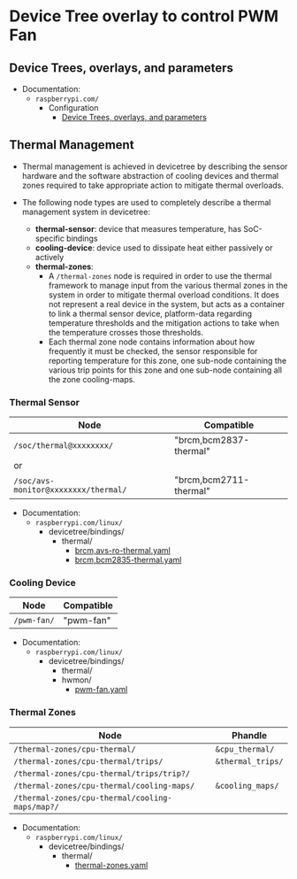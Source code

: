 # Device Tree overlay to control PWM Fan

## Device Trees, overlays, and parameters

- Documentation:
  - `raspberrypi.com/`
    - Configuration
      - [Device Trees, overlays, and parameters](<https://www.raspberrypi.com/documentation/computers/configuration.html#device-trees-overlays-and-parameters>)

## Thermal Management

- Thermal management is achieved in devicetree by describing the sensor hardware and the software abstraction of cooling devices and thermal zones required to take appropriate action to mitigate thermal overloads.

- The following node types are used to completely describe a thermal management system in devicetree:
  - **thermal-sensor**: device that measures temperature, has SoC-specific bindings
  - **cooling-device**: device used to dissipate heat either passively or actively
  - **thermal-zones**:
    - A `/thermal-zones` node is required in order to use the thermal framework to manage input from the various thermal zones in the system in order to mitigate thermal overload conditions. It does not represent a real device in the system, but acts as a container to link a thermal sensor device, platform-data regarding temperature thresholds and the mitigation actions to take when the temperature crosses those thresholds.
    - Each thermal zone node contains information about how frequently it must be checked, the sensor responsible for reporting temperature for this zone, one sub-node containing the various trip points for this zone and one sub-node containing all the zone cooling-maps.

### Thermal Sensor

| Node | Compatible |
|-|-|
| `/soc/thermal@xxxxxxxx/` | "brcm,bcm2837-thermal" |
| or ||
| `/soc/avs-monitor@xxxxxxxx/thermal/` | "brcm,bcm2711-thermal" |

- Documentation:
  - `raspberrypi.com/linux/`
    - devicetree/bindings/
      - thermal/
        - [brcm,avs-ro-thermal.yaml](<https://github.com/raspberrypi/linux/blob/rpi-6.6.y/Documentation/devicetree/bindings/thermal/brcm%2Cavs-ro-thermal.yaml>)
        - [brcm,bcm2835-thermal.yaml](<https://github.com/raspberrypi/linux/blob/rpi-6.6.y/Documentation/devicetree/bindings/thermal/brcm%2Cbcm2835-thermal.yaml>)

### Cooling Device

| Node | Compatible |
|-|-|
| `/pwm-fan/` | "pwm-fan" |

- Documentation:
  - `raspberrypi.com/linux/`
    - devicetree/bindings/
      - thermal/
      - hwmon/
        - [pwm-fan.yaml](<https://github.com/raspberrypi/linux/blob/rpi-6.6.y/Documentation/devicetree/bindings/hwmon/pwm-fan.yaml>)

### Thermal Zones

| Node | Phandle |
|-|-|
| `/thermal-zones/cpu-thermal/` | `&cpu_thermal/` |
| `/thermal-zones/cpu-thermal/trips/` | `&thermal_trips/` |
| `/thermal-zones/cpu-thermal/trips/trip?/` ||
| `/thermal-zones/cpu-thermal/cooling-maps/` | `&cooling_maps/` |
| `/thermal-zones/cpu-thermal/cooling-maps/map?/` ||

- Documentation:
  - `raspberrypi.com/linux/`
    - devicetree/bindings/
      - thermal/
        - [thermal-zones.yaml](<https://github.com/raspberrypi/linux/blob/rpi-6.6.y/Documentation/devicetree/bindings/thermal/thermal-zones.yaml>)

